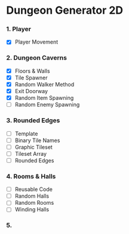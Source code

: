 # Dungeon Generator 2D
  
  
### 1. Player
 - [x] Player Movement

### 2. Dungeon Caverns
 - [x] Floors & Walls
 - [x] Tile Spawner
 - [x] Random Walker Method
 - [x] Exit Doorway
 - [x] Random Item Spawning
 - [ ] Random Enemy Spawning

### 3. Rounded Edges
- [ ] Template
- [ ] Binary Tile Names
- [ ] Graphic Tileset
- [ ] Tileset Array
- [ ] Rounded Edges
  
### 4. Rooms & Halls
- [ ] Reusable Code
- [ ] Random Halls
- [ ] Random Rooms
- [ ] Winding Halls
  
### 5. 